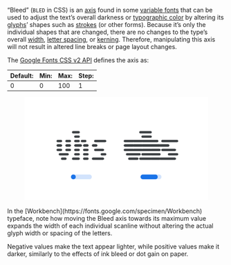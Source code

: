 
“Bleed” (`BLED` in CSS) is an [axis](/glossary/axis_in_variable_fonts) found in some [variable fonts](/glossary/variable_fonts) that can be used to adjust the text’s overall darkness or [typographic color](/glossary/color) by altering its [glyphs](/glossary/glyph)’ shapes such as [strokes](/glossary/stroke) (or other forms). Because it’s only the individual shapes that are changed, there are no changes to the type’s overall [width](/glossary/width), [letter spacing](/glossary/tracking_letter_spacing), or [kerning](/glossary/kerning_kerning_pairs). Therefore, manipulating this axis will not result in altered line breaks or page layout changes.

The [Google Fonts CSS v2 API](https://developers.google.com/fonts/docs/css2) defines the axis as:

| Default: | Min: | Max: | Step: |
| --- | --- | --- | --- |
| 0 | 0 | 100 | 1 |

<figure>

![An image showing two type specimens, each with an axis slider underneath. The specimen on the left shows the effects of the axis’ lowest value. The specimen on the right shows the effects of the axis’ highest value.](images/thumbnail.svg)

</figure>

<figcaption>In the [Workbench](https://fonts.google.com/specimen/Workbench) typeface, note how moving the Bleed axis towards its maximum value expands the width of each individual scanline without altering the actual glyph width or spacing of the letters.</figcaption>

Negative values make the text appear lighter, while positive values make it darker, similarly to the effects of ink bleed or dot gain on paper.

